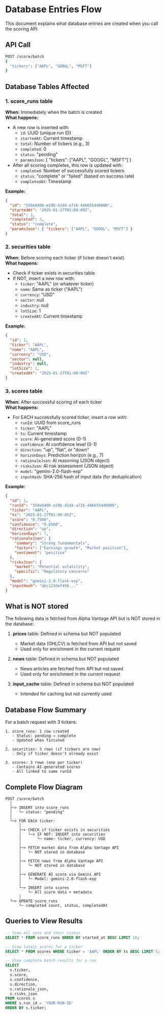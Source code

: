 # Database Entries Flow

This document explains what database entries are created when you call the scoring API.

## API Call

```bash
POST /score/batch
{
  "tickers": ["AAPL", "GOOGL", "MSFT"]
}
```

## Database Tables Affected

### 1. **score_runs** table
**When:** Immediately when the batch is created  
**What happens:**
- A new row is inserted with:
  - `id`: UUID (unique run ID)
  - `startedAt`: Current timestamp
  - `total`: Number of tickers (e.g., 3)
  - `completed`: 0
  - `status`: "pending"
  - `paramsJson`: { "tickers": ["AAPL", "GOOGL", "MSFT"] }
- After all scoring completes, this row is updated with:
  - `completed`: Number of successfully scored tickers
  - `status`: "complete" or "failed" (based on success rate)
  - `completedAt`: Timestamp

**Example:**
```json
{
  "id": "550e8400-e29b-41d4-a716-446655440000",
  "startedAt": "2025-01-27T01:00:00Z",
  "total": 3,
  "completed": 3,
  "status": "complete",
  "paramsJson": { "tickers": ["AAPL", "GOOGL", "MSFT"] }
}
```

### 2. **securities** table
**When:** Before scoring each ticker (if ticker doesn't exist)  
**What happens:**
- Check if ticker exists in securities table
- If NOT, insert a new row with:
  - `ticker`: "AAPL" (or whatever ticker)
  - `name`: Same as ticker ("AAPL")
  - `currency`: "USD"
  - `sector`: null
  - `industry`: null
  - `lotSize`: 1
  - `createdAt`: Current timestamp

**Example:**
```json
{
  "id": 1,
  "ticker": "AAPL",
  "name": "AAPL",
  "currency": "USD",
  "sector": null,
  "industry": null,
  "lotSize": 1,
  "createdAt": "2025-01-27T01:00:00Z"
}
```

### 3. **scores** table
**When:** After successful scoring of each ticker  
**What happens:**
- For EACH successfully scored ticker, insert a row with:
  - `runId`: UUID from score_runs
  - `ticker`: "AAPL"
  - `ts`: Current timestamp
  - `score`: AI-generated score (0-1)
  - `confidence`: AI confidence level (0-1)
  - `direction`: "up", "flat", or "down"
  - `horizonDays`: Prediction horizon (e.g., 7)
  - `rationaleJson`: AI reasoning (JSON object)
  - `risksJson`: AI risk assessment (JSON object)
  - `model`: "gemini-2.0-flash-exp"
  - `inputHash`: SHA-256 hash of input data (for deduplication)

**Example:**
```json
{
  "id": 1,
  "runId": "550e8400-e29b-41d4-a716-446655440000",
  "ticker": "AAPL",
  "ts": "2025-01-27T01:00:05Z",
  "score": "0.7500",
  "confidence": "0.8500",
  "direction": "up",
  "horizonDays": 7,
  "rationaleJson": {
    "summary": "Strong fundamentals",
    "factors": ["Earnings growth", "Market position"],
    "sentiment": "positive"
  },
  "risksJson": {
    "market": "Potential volatility",
    "specific": "Regulatory concerns"
  },
  "model": "gemini-2.0-flash-exp",
  "inputHash": "abc123def456..."
}
```

## What is NOT stored

The following data is fetched from Alpha Vantage API but is NOT stored in the database:

1. **prices** table: Defined in schema but NOT populated
   - Market data (OHLCV) is fetched from API but not saved
   - Used only for enrichment in the current request

2. **news** table: Defined in schema but NOT populated
   - News articles are fetched from API but not saved
   - Used only for enrichment in the current request

3. **input_cache** table: Defined in schema but NOT populated
   - Intended for caching but not currently used

## Database Flow Summary

For a batch request with 3 tickers:

```
1. score_runs: 1 row created
   - Status: pending → complete
   - Updated when finished

2. securities: 3 rows (if tickers are new)
   - Only if ticker doesn't already exist

3. scores: 3 rows (one per ticker)
   - Contains AI-generated scores
   - All linked to same runId
```

## Complete Flow Diagram

```
POST /score/batch
  │
  ├─> INSERT into score_runs
  │   └─ status: "pending"
  │
  └─> FOR EACH ticker:
      │
      ├─> CHECK if ticker exists in securities
      │   └─> IF NOT: INSERT into securities
      │       └─ name: ticker, currency: USD
      │
      ├─> FETCH market data from Alpha Vantage API
      │   └─ NOT stored in database
      │
      ├─> FETCH news from Alpha Vantage API
      │   └─ NOT stored in database
      │
      ├─> GENERATE AI score via Gemini API
      │   └─ Model: gemini-2.0-flash-exp
      │
      └─> INSERT into scores
          └─ All score data + metadata
      │
  └─> UPDATE score_runs
      └─ completed count, status, completedAt
```

## Queries to View Results

```sql
-- View all runs and their status
SELECT * FROM score_runs ORDER BY started_at DESC LIMIT 10;

-- View latest scores for a ticker
SELECT * FROM scores WHERE ticker = 'AAPL' ORDER BY ts DESC LIMIT 5;

-- View complete batch results for a run
SELECT 
  s.ticker,
  s.score,
  s.confidence,
  s.direction,
  s.rationale_json,
  s.risks_json
FROM scores s
WHERE s.run_id = 'YOUR-RUN-ID'
ORDER BY s.ticker;
```

